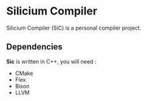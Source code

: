# Silicium Compiler

Silicium Compiler (SiC) is a personal compiler project.

## Dependencies

**Sic** is written in C++, you will need : 

- CMake
- Flex
- Bison
- LLVM
